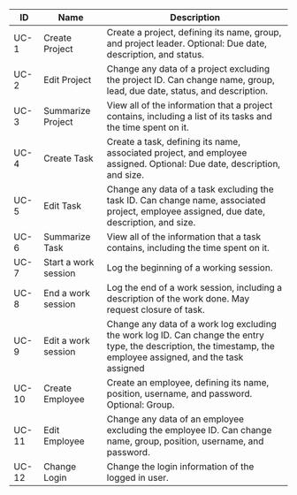 ID|Name|Description
---|---|---
UC-1|Create Project| Create a project, defining its name, group, and project leader. Optional: Due date, description, and status.
UC-2|Edit Project| Change any data of a project excluding the project ID. Can change name, group, lead, due date, status, and description.
UC-3|Summarize Project| View all of the information that a project contains, including a list of its tasks and the time spent on it.
UC-4|Create Task| Create a task, defining its name, associated project, and employee assigned. Optional: Due date, description, and size.
UC-5|Edit Task| Change any data of a task excluding the task ID. Can change name, associated project, employee assigned, due date, description, and size.
UC-6|Summarize Task| View all of the information that a task contains, including the time spent on it.
UC-7|Start a work session| Log the beginning of a working session.
UC-8|End a work session| Log the end of a work session, including a description of the work done. May request closure of task.
UC-9|Edit a work session| Change any data of a work log excluding the work log ID. Can change the entry type, the description, the timestamp, the employee assigned, and the task assigned
UC-10|Create Employee| Create an employee, defining its name, position, username, and password. Optional: Group.
UC-11|Edit Employee| Change any data of an employee excluding the employee ID. Can change name, group, position, username, and password.
UC-12|Change Login| Change the login information of the logged in user.